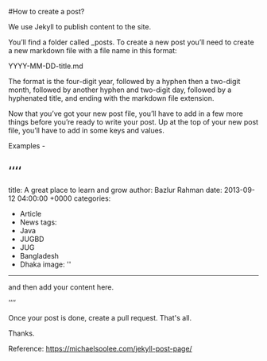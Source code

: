 #How to create a post? 

We use Jekyll to publish content to the site.  

You’ll find a folder called _posts. To create a new post you’ll need to create a new markdown file with a file name in this format:

YYYY-MM-DD-title.md


The format is the four-digit year, followed by a hyphen then a two-digit month, followed by another hyphen and two-digit day, followed by a hyphenated title, and ending with the markdown file extension.

Now that you’ve got your new post file, you’ll have to add in a few more things before you’re ready to write your post. Up at the top of your new post file, you’ll have to add in some keys and values. 

Examples -

‘‘‘‘
---
title: A great place to learn and grow
author: Bazlur Rahman
date: 2013-09-12 04:00:00 +0000
categories:
- Article
- News
tags:
- Java
- JUGBD
- JUG
- Bangladesh
- Dhaka
image: ''

---

and then add your content here. 

‘‘‘‘

Once your post is done, create a pull request. That's all.


Thanks. 


Reference: https://michaelsoolee.com/jekyll-post-page/
